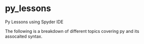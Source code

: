 # py_lessons
Py Lessons using Spyder IDE

The following is a breakdown of different topics covering py and its assocaited syntax.
